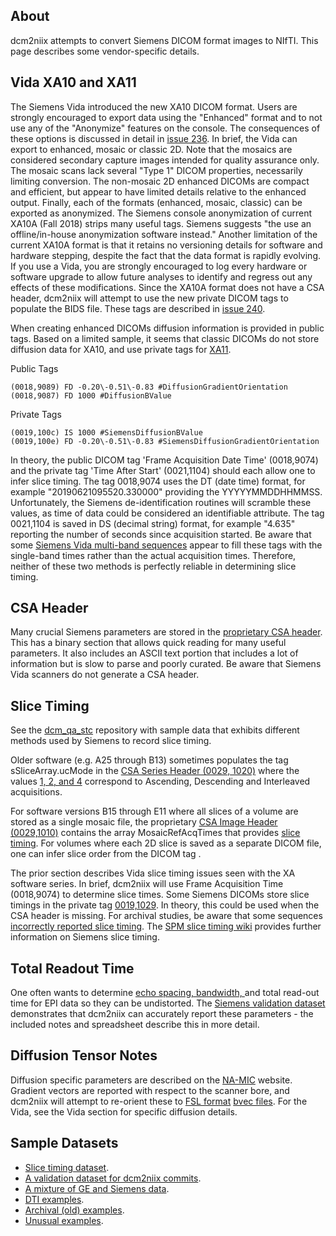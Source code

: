 ## About

dcm2niix attempts to convert Siemens DICOM format images to NIfTI. This page describes some vendor-specific details.

## Vida XA10 and XA11

The Siemens Vida introduced the new XA10 DICOM format. Users are strongly encouraged to export data using the "Enhanced" format and to not use any of the "Anonymize" features on the console. The consequences of these options is discussed in detail in [issue 236](https://github.com/rordenlab/dcm2niix/issues/236). In brief, the Vida can export to enhanced, mosaic or classic 2D. Note that the mosaics are considered secondary capture images intended for quality assurance only. The mosaic scans lack several "Type 1" DICOM properties, necessarily limiting conversion. The non-mosaic 2D enhanced DICOMs are compact and efficient, but appear to have limited details relative to the enhanced output. Finally, each of the formats (enhanced, mosaic, classic) can be exported as anonymized. The Siemens console anonymization of current XA10A (Fall 2018) strips many useful tags. Siemens suggests "the use an offline/in-house anonymization software instead." Another limitation of the current XA10A format is that it retains no versioning details for software and hardware stepping, despite the fact that the data format is rapidly evolving. If you use a Vida, you are strongly encouraged to log every hardware or software upgrade to allow future analyses to identify and regress out any effects of these modifications.  Since the XA10A format does not have a CSA header, dcm2niix will attempt to use the new private DICOM tags to populate the BIDS file. These tags are described in [issue 240](https://github.com/rordenlab/dcm2niix/issues/240).

When creating enhanced DICOMs diffusion information is provided in public tags. Based on a limited sample, it seems that classic DICOMs do not store diffusion data for XA10, and use private tags for [XA11](https://www.nitrc.org/forum/forum.php?thread_id=10013&forum_id=4703).

Public Tags
```
(0018,9089) FD -0.20\-0.51\-0.83 #DiffusionGradientOrientation
(0018,9087) FD 1000 #DiffusionBValue

```

Private Tags
```
(0019,100c) IS 1000 #SiemensDiffusionBValue
(0019,100e) FD -0.20\-0.51\-0.83 #SiemensDiffusionGradientOrientation

```

In theory, the public DICOM tag 'Frame Acquisition Date Time' (0018,9074) and the private tag 'Time After Start' (0021,1104) should each allow one to infer slice timing. The tag 0018,9074 uses the DT (date time) format, for example "20190621095520.330000" providing the YYYYYMMDDHHMMSS. Unfortunately, the Siemens de-identification routines will scramble these values, as time of data could be considered an identifiable attribute. The tag 0021,1104 is saved in DS (decimal string) format, for example "4.635" reporting the number of seconds since acquisition started. Be aware that some [Siemens Vida multi-band sequences](https://github.com/rordenlab/dcm2niix/issues/303) appear to fill these tags with the single-band times rather than the actual acquisition times. Therefore, neither of these two methods is perfectly reliable in determining slice timing.

## CSA Header

Many crucial Siemens parameters are stored in the [proprietary CSA header](http://nipy.org/nibabel/dicom/siemens_csa.html). This has a binary section that allows quick reading for many useful parameters. It also includes an ASCII text portion that includes a lot of information but is slow to parse and poorly curated. Be aware that Siemens Vida scanners do not generate a CSA header.

## Slice Timing


See the [dcm_qa_stc](https://github.com/neurolabusc/dcm_qa_stc) repository with sample data that exhibits different methods used by Siemens to record slice timing.

Older software (e.g. A25 through B13) sometimes populates the tag sSliceArray.ucMode in the [CSA Series Header (0029, 1020)](https://nipy.org/nibabel/dicom/siemens_csa.html) where the values [1, 2, and 4](https://github.com/xiangruili/dicm2nii/issues/18) correspond to Ascending, Descending and Interleaved acquisitions.

For software versions B15 through E11 where all slices of a volume are stored as a single mosaic file, the proprietary [CSA Image Header (0029,1010)](https://nipy.org/nibabel/dicom/siemens_csa.html) contains the array MosaicRefAcqTimes that provides [slice timing](https://www.mccauslandcenter.sc.edu/crnl/tools/stc). For volumes where each 2D slice is saved as a separate DICOM file, one can infer slice order from the DICOM tag .

 The prior section describes Vida slice timing issues seen with the XA software series. In brief, dcm2niix will use Frame Acquisition Time (0018,9074) to determine slice times. Some Siemens DICOMs store slice timings in the private tag [0019,1029](https://github.com/rordenlab/dcm2niix/issues/296). In theory, this could be used when the CSA header is missing. For archival studies, be aware that some sequences [incorrectly reported slice timing](https://github.com/rordenlab/dcm2niix/issues/126). The [SPM slice timing wiki](https://en.wikibooks.org/w/index.php?title=SPM/Slice_Timing&stable=0#Siemens_scanners) provides further information on Siemens slice timing.

## Total Readout Time

One often wants to determine [echo spacing, bandwidth, ](https://support.brainvoyager.com/brainvoyager/functional-analysis-preparation/29-pre-processing/78-epi-distortion-correction-echo-spacing-and-bandwidth) and total read-out time for EPI data so they can be undistorted. The [Siemens validation dataset](https://github.com/neurolabusc/dcm_qa/tree/master/In/TotalReadoutTime) demonstrates that dcm2niix can accurately report these parameters - the included notes and spreadsheet describe this in more detail.

## Diffusion Tensor Notes

Diffusion specific parameters are described on the [NA-MIC](https://www.na-mic.org/wiki/NAMIC_Wiki:DTI:DICOM_for_DWI_and_DTI#Private_vendor:_Siemens) website. Gradient vectors are reported with respect to the scanner bore, and dcm2niix will attempt to re-orient these to [FSL format](http://justinblaber.org/brief-introduction-to-dwmri/) [bvec files](https://fsl.fmrib.ox.ac.uk/fsl/fslwiki/FDT/FAQ#What_conventions_do_the_bvecs_use.3F). For the Vida, see the Vida section for specific diffusion details.

## Sample Datasets

 - [Slice timing dataset](httphttps://www.nitrc.org/plugins/mwiki/index.php/dcm2nii:MainPage#Slice_timing_corrections://www.nitrc.org/plugins/mwiki/index.php/dcm2nii:MainPage).
 - [A validation dataset for dcm2niix commits](https://github.com/neurolabusc/dcm_qa).
 - [A mixture of GE and Siemens data](https://github.com/neurolabusc/dcm_qa_nih).
 - [DTI examples](https://www.nitrc.org/plugins/mwiki/index.php/dcm2nii:MainPage#Diffusion_Tensor_Imaging).
 - [Archival (old) examples](https://www.nitrc.org/plugins/mwiki/index.php/dcm2nii:MainPage#Archival_MRI).
 - [Unusual examples](https://www.nitrc.org/plugins/mwiki/index.php/dcm2nii:MainPage#Unusual_MRI).

